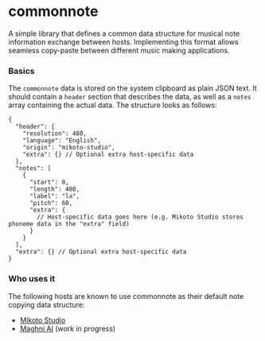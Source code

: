 # commonnote
A simple library that defines a common data structure for musical note information exchange between hosts. Implementing this format allows seamless copy-paste between different music making applications.

### Basics
The `commonnote` data is stored on the system clipboard as plain JSON text. It should contain a `header` section that describes the data, as well as a `notes` array containing the actual data. The structure looks as follows:
```json5
{
  "header": {
    "resolution": 480,
    "language": "English",
    "origin": "mikoto-studio",
    "extra": {} // Optional extra host-specific data
  },
  "notes": [
    {
      "start": 0,
      "length": 480,
      "label": "la",
      "pitch": 60,
      "extra": {
        // Host-specific data goes here (e.g. Mikoto Studio stores phoneme data in the "extra" field)
      }
    }
  ],
  "extra": {} // Optional extra host-specific data
}
```

### Who uses it
The following hosts are known to use commonnote as their default note copying data structure:
- [Mikoto Studio](https://mikoto.studio/)
- [Maghni AI](https://maghni.ai) (work in progress)